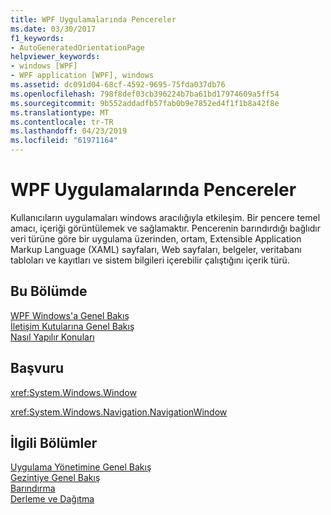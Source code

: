 ```yaml
---
title: WPF Uygulamalarında Pencereler
ms.date: 03/30/2017
f1_keywords:
- AutoGeneratedOrientationPage
helpviewer_keywords:
- windows [WPF]
- WPF application [WPF], windows
ms.assetid: dc091d04-68cf-4592-9695-75fda037db76
ms.openlocfilehash: 798f8def03cb396224b7ba61bd17974609a5ff54
ms.sourcegitcommit: 9b552addadfb57fab0b9e7852ed4f1f1b8a42f8e
ms.translationtype: MT
ms.contentlocale: tr-TR
ms.lasthandoff: 04/23/2019
ms.locfileid: "61971164"
---
```

# <a name="windows-in-wpf-applications"></a>WPF Uygulamalarında Pencereler
Kullanıcıların uygulamaları windows aracılığıyla etkileşim. Bir pencere temel amacı, içeriği görüntülemek ve sağlamaktır. Pencerenin barındırdığı bağlıdır veri türüne göre bir uygulama üzerinden, ortam, Extensible Application Markup Language (XAML) sayfaları, Web sayfaları, belgeler, veritabanı tabloları ve kayıtları ve sistem bilgileri içerebilir çalıştığını içerik türü.  
  
## <a name="in-this-section"></a>Bu Bölümde  
 [WPF Windows'a Genel Bakış](wpf-windows-overview.md)  
 [İletişim Kutularına Genel Bakış](dialog-boxes-overview.md)  
 [Nasıl Yapılır Konuları](window-management-how-to-topics.md)  
  
## <a name="reference"></a>Başvuru  
 <xref:System.Windows.Window>  
  
 <xref:System.Windows.Navigation.NavigationWindow>  
  
## <a name="related-sections"></a>İlgili Bölümler  
 [Uygulama Yönetimine Genel Bakış](application-management-overview.md)  
  [Gezintiye Genel Bakış](navigation-overview.md)  
  [Barındırma](hosting-wpf-applications.md)  
  [Derleme ve Dağıtma](building-and-deploying-wpf-applications.md)
